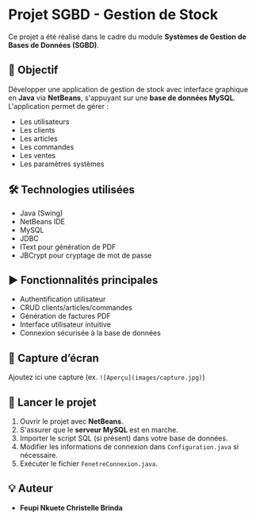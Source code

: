 # Projet SGBD - Gestion de Stock

Ce projet a été réalisé dans le cadre du module **Systèmes de Gestion de Bases de Données (SGBD)**.

## 🎯 Objectif
Développer une application de gestion de stock avec interface graphique en **Java** via **NetBeans**,
s'appuyant sur une **base de données MySQL**. L'application permet de gérer :

- Les utilisateurs
- Les clients
- Les articles
- Les commandes
- Les ventes
- Les paramètres systèmes

## 🛠️ Technologies utilisées

- Java (Swing)
- NetBeans IDE
- MySQL
- JDBC
- IText pour génération de PDF
- JBCrypt pour cryptage de mot de passe

## ▶️ Fonctionnalités principales

- Authentification utilisateur
- CRUD clients/articles/commandes
- Génération de factures PDF
- Interface utilisateur intuitive
- Connexion sécurisée à la base de données

## 🧪 Capture d’écran

Ajoutez ici une capture (ex. `![Aperçu](images/capture.jpg)`)

## 🔧 Lancer le projet

1. Ouvrir le projet avec **NetBeans**.
2. S'assurer que le **serveur MySQL** est en marche.
3. Importer le script SQL (si présent) dans votre base de données.
4. Modifier les informations de connexion dans `Configuration.java` si nécessaire.
5. Exécuter le fichier `FenetreConnexion.java`.

## 💡 Auteur

- **Feupi Nkuete Christelle Brinda**
